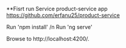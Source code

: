 **Fisrt run Service product-service app https://github.com/erfanu25/product-service

Run 'npm install'   /n
Run 'ng serve'

Browse to http://localhost:4200/.

